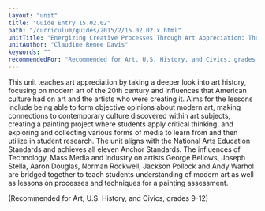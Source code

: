 ```yaml
---
layout: "unit"
title: "Guide Entry 15.02.02"
path: "/curriculum/guides/2015/2/15.02.02.x.html"
unitTitle: "Energizing Creative Processes Through Art Appreciation: The Influences American Culture had on Modern Art"
unitAuthor: "Claudine Renee Davis"
keywords: ""
recommendedFor: "Recommended for Art, U.S. History, and Civics, grades 9-12"
---
```

<main>
<p>
This unit teaches art appreciation by taking a deeper look into art history, focusing on modern art of the 20th century and influences that American culture had on art and the artists who were creating it. Aims for the lessons include being able to form objective opinions about modern art, making connections to contemporary culture discovered within art subjects, creating a painting project where students apply critical thinking, and exploring and collecting various forms of media to learn from and then utilize in student research. The unit aligns with the National Arts Education Standards and achieves all eleven Anchor Standards. The influences of Technology, Mass Media and Industry on artists George Bellows, Joseph Stella, Aaron Douglas, Norman Rockwell, Jackson Pollock and Andy Warhol are bridged together to teach students understanding of modern art as well as lessons on processes and techniques for a painting assessment.
</p>
<p>
(Recommended for Art, U.S. History, and Civics, grades 9-12)
</p>
</main>